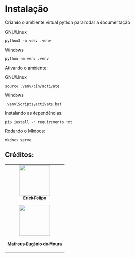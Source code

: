 # Instalação

Criando o ambiente virtual python para rodar a documentação

GNU/Linux

```
python3 -m venv .venv
```

Windows

```
python -m venv .venv
```

Ativando o ambiente:

GNU/Linux

```
source .venv/bin/activate
```

Windows

```
.venv\Scripts\activate.bat
```

Instalando as dependências:

```
pip install -r requirements.txt
```

Rodando o Mkdocs:

```
mkdocs serve
```

## Créditos: 


<table>

<tr><td align="center"><a href="https://github.com/erickfelip"><kbd><img src="https://avatars3.githubusercontent.com/erickfelip?size=400" width="100px;" alt=""/></kbd><br/><sub><b>Erick Felipe</b></sub></a>
  
<a href="https://github.com/M4TY21"><kbd><img src="https://avatars3.githubusercontent.com/M4TY21?size=400" width="100px;" alt=""/></kbd><br/>
</kbd><br/><sub><b>Matheus Eugênio de Moura</b></sub></a></td></tr>